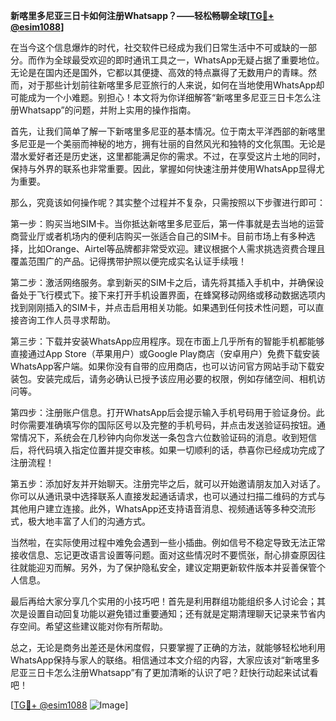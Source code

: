 **新喀里多尼亚三日卡如何注册Whatsapp？——轻松畅聊全球[[TG💪+ @esim1088](https://t.me/s/esim1088)]**

在当今这个信息爆炸的时代，社交软件已经成为我们日常生活中不可或缺的一部分。而作为全球最受欢迎的即时通讯工具之一，WhatsApp无疑占据了重要地位。无论是在国内还是国外，它都以其便捷、高效的特点赢得了无数用户的青睐。然而，对于那些计划前往新喀里多尼亚旅行的人来说，如何在当地使用WhatsApp却可能成为一个小难题。别担心！本文将为你详细解答“新喀里多尼亚三日卡怎么注册Whatsapp”的问题，并附上实用的操作指南。

首先，让我们简单了解一下新喀里多尼亚的基本情况。位于南太平洋西部的新喀里多尼亚是一个美丽而神秘的地方，拥有壮丽的自然风光和独特的文化氛围。无论是潜水爱好者还是历史迷，这里都能满足你的需求。不过，在享受这片土地的同时，保持与外界的联系也非常重要。因此，掌握如何快速注册并使用WhatsApp显得尤为重要。

那么，究竟该如何操作呢？其实整个过程并不复杂，只需按照以下步骤进行即可：

第一步：购买当地SIM卡。当你抵达新喀里多尼亚后，第一件事就是去当地的运营商营业厅或者机场内的便利店购买一张适合自己的SIM卡。目前市场上有多种选择，比如Orange、Airtel等品牌都非常受欢迎。建议根据个人需求挑选资费合理且覆盖范围广的产品。记得携带护照以便完成实名认证手续哦！

第二步：激活网络服务。拿到新买的SIM卡之后，请先将其插入手机中，并确保设备处于飞行模式下。接下来打开手机设置界面，在蜂窝移动网络或移动数据选项内找到刚刚插入的SIM卡，并点击启用相关功能。如果遇到任何技术性问题，可以直接咨询工作人员寻求帮助。

第三步：下载并安装WhatsApp应用程序。现在市面上几乎所有的智能手机都能够直接通过App Store（苹果用户）或Google Play商店（安卓用户）免费下载安装WhatsApp客户端。如果你没有自带的应用商店，也可以访问官方网站手动下载安装包。安装完成后，请务必确认已授予该应用必要的权限，例如存储空间、相机访问等。

第四步：注册账户信息。打开WhatsApp后会提示输入手机号码用于验证身份。此时你需要准确填写你的国际区号以及完整的手机号码，并点击发送验证码按钮。通常情况下，系统会在几秒钟内向你发送一条包含六位数验证码的消息。收到短信后，将代码填入指定位置并提交审核。如果一切顺利的话，恭喜你已经成功完成了注册流程！

第五步：添加好友并开始聊天。注册完毕之后，就可以开始邀请朋友加入对话了。你可以从通讯录中选择联系人直接发起通话请求，也可以通过扫描二维码的方式与其他用户建立连接。此外，WhatsApp还支持语音消息、视频通话等多种交流形式，极大地丰富了人们的沟通方式。

当然啦，在实际使用过程中难免会遇到一些小插曲。例如信号不稳定导致无法正常接收信息、忘记更改语言设置等问题。面对这些情况时不要慌张，耐心排查原因往往就能迎刃而解。另外，为了保护隐私安全，建议定期更新软件版本并妥善保管个人信息。

最后再给大家分享几个实用的小技巧吧！首先是利用群组功能组织多人讨论会；其次是设置自动回复功能以避免错过重要通知；还有就是定期清理聊天记录来节省内存空间。希望这些建议能对你有所帮助。

总之，无论是商务出差还是休闲度假，只要掌握了正确的方法，就能够轻松地利用WhatsApp保持与家人的联络。相信通过本文介绍的内容，大家应该对“新喀里多尼亚三日卡怎么注册Whatsapp”有了更加清晰的认识了吧？赶快行动起来试试看吧！

[[TG💪+ @esim1088](https://t.me/s/esim1088) ![Image](https://i.postimg.cc/4NQfJmqS/Snipaste-2025-05-13-00-14-12.png)]